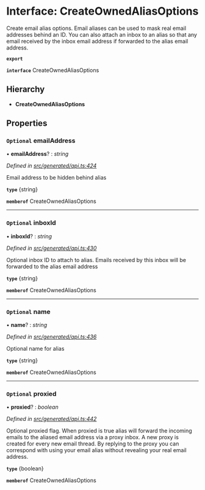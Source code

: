 # Interface: CreateOwnedAliasOptions

Create email alias options. Email aliases can be used to mask real email addresses behind an ID. You can also attach an inbox to an alias so that any email received by the inbox email address if forwarded to the alias email address.

**`export`** 

**`interface`** CreateOwnedAliasOptions

## Hierarchy

* **CreateOwnedAliasOptions**

## Properties

### `Optional` emailAddress

• **emailAddress**? : *string*

*Defined in [src/generated/api.ts:424](https://github.com/mailslurp/mailslurp-client-ts-js/blob/45dbdd8/src/generated/api.ts#L424)*

Email address to be hidden behind alias

**`type`** {string}

**`memberof`** CreateOwnedAliasOptions

___

### `Optional` inboxId

• **inboxId**? : *string*

*Defined in [src/generated/api.ts:430](https://github.com/mailslurp/mailslurp-client-ts-js/blob/45dbdd8/src/generated/api.ts#L430)*

Optional inbox ID to attach to alias. Emails received by this inbox will be forwarded to the alias email address

**`type`** {string}

**`memberof`** CreateOwnedAliasOptions

___

### `Optional` name

• **name**? : *string*

*Defined in [src/generated/api.ts:436](https://github.com/mailslurp/mailslurp-client-ts-js/blob/45dbdd8/src/generated/api.ts#L436)*

Optional name for alias

**`type`** {string}

**`memberof`** CreateOwnedAliasOptions

___

### `Optional` proxied

• **proxied**? : *boolean*

*Defined in [src/generated/api.ts:442](https://github.com/mailslurp/mailslurp-client-ts-js/blob/45dbdd8/src/generated/api.ts#L442)*

Optional proxied flag. When proxied is true alias will forward the incoming emails to the aliased email address via a proxy inbox. A new proxy is created for every new email thread. By replying to the proxy you can correspond with using your email alias without revealing your real email address.

**`type`** {boolean}

**`memberof`** CreateOwnedAliasOptions
